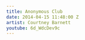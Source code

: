 ```yaml
---
title: Anonymous Club
date: 2014-04-15 11:48:00 Z
artist: Courtney Barnett
youtube: 6d_WdcDev9c
---
```


